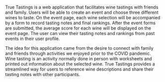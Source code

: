 True Tastings is a web application that facilitates wine tastings with friends and family. Users will be able 
to create an event and choose three different wines to taste. On the event page, each wine selection will be 
accompanied by a form to record tasting notes and final rankings. After the event forms are submitted, the average
score for each wine will be displayed on the event page. The user can view their tasting notes and rankings from past
events in their user profile. 

The idea for this application came from the desire to connect with family and friends through activities we enjoyed 
prior to the COVID pandemic. Wine tasting is an activity normally done in person with worksheets and printed out 
information about the selected wine. True Tastings provides a streamlined way for users to reference wine descriptions 
and share their tasting notes with other participants. 